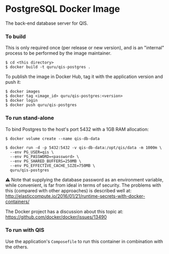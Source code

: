 # PostgreSQL Docker Image

The back-end database server for QIS.

### To build

This is only required once (per release or new version), and is an "internal"
process to be performed by the image maintainer.

	$ cd <this directory>
	$ docker build -t quru/qis-postgres .

To publish the image in Docker Hub, tag it with the application version and push it:

	$ docker images
	$ docker tag <image_id> quru/qis-postgres:<version>
	$ docker login
	$ docker push quru/qis-postgres

### To run stand-alone

To bind Postgres to the host's port 5432 with a 1GB RAM allocation:

	$ docker volume create --name qis-db-data
	
	$ docker run -d -p 5432:5432 -v qis-db-data:/opt/qis/data -m 1000m \
	  --env PG_USER=qis \
	  --env PG_PASSWORD=<password> \
	  --env PG_SHARED_BUFFERS=250MB \
	  --env PG_EFFECTIVE_CACHE_SIZE=750MB \	  
	  quru/qis-postgres

:warning: Note that supplying the database password as an environment variable,
while convenient, is far from ideal in terms of security. The problems with this
(compared with other approaches) is described well at:
http://elasticcompute.io/2016/01/21/runtime-secrets-with-docker-containers/

The Docker project has a discussion about this topic at:  
https://github.com/docker/docker/issues/13490

### To run with QIS

Use the application's `Composefile` to run this container in combination with the others.
